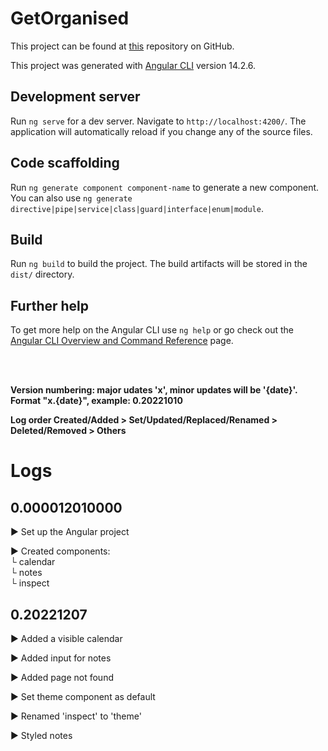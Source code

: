# GetOrganised

This project can be found at [this](https://github.com/TamoAgzt/get-organised) repository on GitHub.

This project was generated with [Angular CLI](https://github.com/angular/angular-cli) version 14.2.6.

## Development server

Run `ng serve` for a dev server. Navigate to `http://localhost:4200/`. The application will automatically reload if you change any of the source files.

## Code scaffolding

Run `ng generate component component-name` to generate a new component. You can also use `ng generate directive|pipe|service|class|guard|interface|enum|module`.

## Build

Run `ng build` to build the project. The build artifacts will be stored in the `dist/` directory.

## Further help

To get more help on the Angular CLI use `ng help` or go check out the [Angular CLI Overview and Command Reference](https://angular.io/cli) page.

<br><br>

**Version numbering: major udates 'x', minor updates will be '{date}'. Format "x.{date}", example: 0.20221010**

**Log order Created/Added > Set/Updated/Replaced/Renamed > Deleted/Removed > Others**

# Logs

## 0.000012010000

► Set up the Angular project

► Created components:<br>
└ calendar<br>
└ notes<br>
└ inspect

## 0.20221207

► Added a visible calendar

► Added input for notes

► Added page not found

► Set theme component as default

► Renamed 'inspect' to 'theme'

► Styled notes<br>
